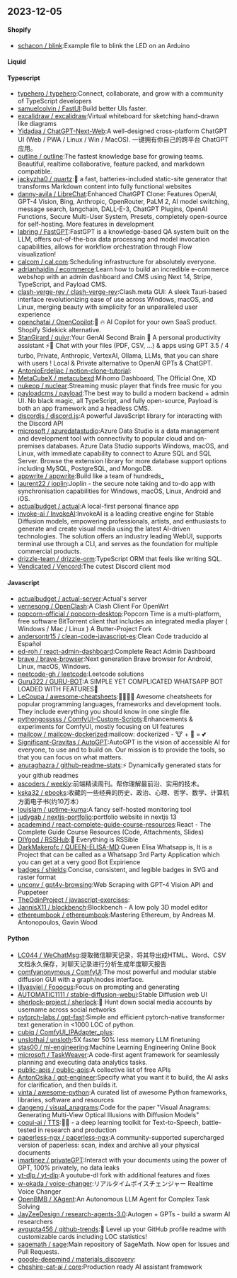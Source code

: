 ## 2023-12-05

#### Shopify
* [schacon / blink](https://github.com/schacon/blink):Example file to blink the LED on an Arduino

#### Liquid

#### Typescript
* [typehero / typehero](https://github.com/typehero/typehero):Connect, collaborate, and grow with a community of TypeScript developers
* [samuelcolvin / FastUI](https://github.com/samuelcolvin/FastUI):Build better UIs faster.
* [excalidraw / excalidraw](https://github.com/excalidraw/excalidraw):Virtual whiteboard for sketching hand-drawn like diagrams
* [Yidadaa / ChatGPT-Next-Web](https://github.com/Yidadaa/ChatGPT-Next-Web):A well-designed cross-platform ChatGPT UI (Web / PWA / Linux / Win / MacOS). 一键拥有你自己的跨平台 ChatGPT 应用。
* [outline / outline](https://github.com/outline/outline):The fastest knowledge base for growing teams. Beautiful, realtime collaborative, feature packed, and markdown compatible.
* [jackyzha0 / quartz](https://github.com/jackyzha0/quartz):🌱 a fast, batteries-included static-site generator that transforms Markdown content into fully functional websites
* [danny-avila / LibreChat](https://github.com/danny-avila/LibreChat):Enhanced ChatGPT Clone: Features OpenAI, GPT-4 Vision, Bing, Anthropic, OpenRouter, PaLM 2, AI model switching, message search, langchain, DALL-E-3, ChatGPT Plugins, OpenAI Functions, Secure Multi-User System, Presets, completely open-source for self-hosting. More features in development
* [labring / FastGPT](https://github.com/labring/FastGPT):FastGPT is a knowledge-based QA system built on the LLM, offers out-of-the-box data processing and model invocation capabilities, allows for workflow orchestration through Flow visualization!
* [calcom / cal.com](https://github.com/calcom/cal.com):Scheduling infrastructure for absolutely everyone.
* [adrianhajdin / ecommerce](https://github.com/adrianhajdin/ecommerce):Learn how to build an incredible e-commerce webshop with an admin dashboard and CMS using Next 14, Stripe, TypeScript, and Payload CMS.
* [clash-verge-rev / clash-verge-rev](https://github.com/clash-verge-rev/clash-verge-rev):Clash.meta GUI: A sleek Tauri-based interface revolutionizing ease of use across Windows, macOS, and Linux, merging beauty with simplicity for an unparalleled user experience
* [openchatai / OpenCopilot](https://github.com/openchatai/OpenCopilot):🤖 🔥 AI Copilot for your own SaaS product. Shopify Sidekick alternative.
* [StanGirard / quivr](https://github.com/StanGirard/quivr):Your GenAI Second Brain 🧠 A personal productivity assistant ⚡️🤖 Chat with your files (PDF, CSV, ...) & apps using GPT 3.5 / 4 turbo, Private, Anthropic, VertexAI, Ollama, LLMs, that you can share with users ! Local & Private alternative to OpenAI GPTs & ChatGPT.
* [AntonioErdeljac / notion-clone-tutorial](https://github.com/AntonioErdeljac/notion-clone-tutorial):
* [MetaCubeX / metacubexd](https://github.com/MetaCubeX/metacubexd):Mihomo Dashboard, The Official One, XD
* [nukeop / nuclear](https://github.com/nukeop/nuclear):Streaming music player that finds free music for you
* [payloadcms / payload](https://github.com/payloadcms/payload):The best way to build a modern backend + admin UI. No black magic, all TypeScript, and fully open-source, Payload is both an app framework and a headless CMS.
* [discordjs / discord.js](https://github.com/discordjs/discord.js):A powerful JavaScript library for interacting with the Discord API
* [microsoft / azuredatastudio](https://github.com/microsoft/azuredatastudio):Azure Data Studio is a data management and development tool with connectivity to popular cloud and on-premises databases. Azure Data Studio supports Windows, macOS, and Linux, with immediate capability to connect to Azure SQL and SQL Server. Browse the extension library for more database support options including MySQL, PostgreSQL, and MongoDB.
* [appwrite / appwrite](https://github.com/appwrite/appwrite):Build like a team of hundreds_
* [laurent22 / joplin](https://github.com/laurent22/joplin):Joplin - the secure note taking and to-do app with synchronisation capabilities for Windows, macOS, Linux, Android and iOS.
* [actualbudget / actual](https://github.com/actualbudget/actual):A local-first personal finance app
* [invoke-ai / InvokeAI](https://github.com/invoke-ai/InvokeAI):InvokeAI is a leading creative engine for Stable Diffusion models, empowering professionals, artists, and enthusiasts to generate and create visual media using the latest AI-driven technologies. The solution offers an industry leading WebUI, supports terminal use through a CLI, and serves as the foundation for multiple commercial products.
* [drizzle-team / drizzle-orm](https://github.com/drizzle-team/drizzle-orm):TypeScript ORM that feels like writing SQL.
* [Vendicated / Vencord](https://github.com/Vendicated/Vencord):The cutest Discord client mod

#### Javascript
* [actualbudget / actual-server](https://github.com/actualbudget/actual-server):Actual's server
* [vernesong / OpenClash](https://github.com/vernesong/OpenClash):A Clash Client For OpenWrt
* [popcorn-official / popcorn-desktop](https://github.com/popcorn-official/popcorn-desktop):Popcorn Time is a multi-platform, free software BitTorrent client that includes an integrated media player ( Windows / Mac / Linux ) A Butter-Project Fork
* [andersontr15 / clean-code-javascript-es](https://github.com/andersontr15/clean-code-javascript-es):Clean Code traducido al Español
* [ed-roh / react-admin-dashboard](https://github.com/ed-roh/react-admin-dashboard):Complete React Admin Dashboard
* [brave / brave-browser](https://github.com/brave/brave-browser):Next generation Brave browser for Android, Linux, macOS, Windows.
* [neetcode-gh / leetcode](https://github.com/neetcode-gh/leetcode):Leetcode solutions
* [Guru322 / GURU-BOT](https://github.com/Guru322/GURU-BOT):A SIMPLE YET COMPLICATED WHATSAPP BOT LOADED WITH FEATURES🚩
* [LeCoupa / awesome-cheatsheets](https://github.com/LeCoupa/awesome-cheatsheets):👩‍💻👨‍💻 Awesome cheatsheets for popular programming languages, frameworks and development tools. They include everything you should know in one single file.
* [pythongosssss / ComfyUI-Custom-Scripts](https://github.com/pythongosssss/ComfyUI-Custom-Scripts):Enhancements & experiments for ComfyUI, mostly focusing on UI features
* [mailcow / mailcow-dockerized](https://github.com/mailcow/mailcow-dockerized):mailcow: dockerized - 🐮 + 🐋 = 💕
* [Significant-Gravitas / AutoGPT](https://github.com/Significant-Gravitas/AutoGPT):AutoGPT is the vision of accessible AI for everyone, to use and to build on. Our mission is to provide the tools, so that you can focus on what matters.
* [anuraghazra / github-readme-stats](https://github.com/anuraghazra/github-readme-stats):⚡ Dynamically generated stats for your github readmes
* [ascoders / weekly](https://github.com/ascoders/weekly):前端精读周刊。帮你理解最前沿、实用的技术。
* [kska32 / ebooks](https://github.com/kska32/ebooks):收藏的一些经典的历史、政治、心理、哲学、数学、计算机方面电子书(约10万本）
* [louislam / uptime-kuma](https://github.com/louislam/uptime-kuma):A fancy self-hosted monitoring tool
* [judygab / nextjs-portfolio](https://github.com/judygab/nextjs-portfolio):portfolio website in nextjs 13
* [academind / react-complete-guide-course-resources](https://github.com/academind/react-complete-guide-course-resources):React - The Complete Guide Course Resources (Code, Attachments, Slides)
* [DIYgod / RSSHub](https://github.com/DIYgod/RSSHub):🍰 Everything is RSSible
* [DarkMakerofc / QUEEN-ELISA-MD](https://github.com/DarkMakerofc/QUEEN-ELISA-MD):Queen Elisa Whatsapp is, It is a Project that can be called as a Whatsapp 3rd Party Application which you can get at a very good Bot Expirience
* [badges / shields](https://github.com/badges/shields):Concise, consistent, and legible badges in SVG and raster format
* [unconv / gpt4v-browsing](https://github.com/unconv/gpt4v-browsing):Web Scraping with GPT-4 Vision API and Puppeteer
* [TheOdinProject / javascript-exercises](https://github.com/TheOdinProject/javascript-exercises):
* [JannisX11 / blockbench](https://github.com/JannisX11/blockbench):Blockbench - A low poly 3D model editor
* [ethereumbook / ethereumbook](https://github.com/ethereumbook/ethereumbook):Mastering Ethereum, by Andreas M. Antonopoulos, Gavin Wood

#### Python
* [LC044 / WeChatMsg](https://github.com/LC044/WeChatMsg):提取微信聊天记录，将其导出成HTML、Word、CSV文档永久保存，对聊天记录进行分析生成年度聊天报告
* [comfyanonymous / ComfyUI](https://github.com/comfyanonymous/ComfyUI):The most powerful and modular stable diffusion GUI with a graph/nodes interface.
* [lllyasviel / Fooocus](https://github.com/lllyasviel/Fooocus):Focus on prompting and generating
* [AUTOMATIC1111 / stable-diffusion-webui](https://github.com/AUTOMATIC1111/stable-diffusion-webui):Stable Diffusion web UI
* [sherlock-project / sherlock](https://github.com/sherlock-project/sherlock):🔎 Hunt down social media accounts by username across social networks
* [pytorch-labs / gpt-fast](https://github.com/pytorch-labs/gpt-fast):Simple and efficient pytorch-native transformer text generation in <1000 LOC of python.
* [cubiq / ComfyUI_IPAdapter_plus](https://github.com/cubiq/ComfyUI_IPAdapter_plus):
* [unslothai / unsloth](https://github.com/unslothai/unsloth):5X faster 50% less memory LLM finetuning
* [stas00 / ml-engineering](https://github.com/stas00/ml-engineering):Machine Learning Engineering Online Book
* [microsoft / TaskWeaver](https://github.com/microsoft/TaskWeaver):A code-first agent framework for seamlessly planning and executing data analytics tasks.
* [public-apis / public-apis](https://github.com/public-apis/public-apis):A collective list of free APIs
* [AntonOsika / gpt-engineer](https://github.com/AntonOsika/gpt-engineer):Specify what you want it to build, the AI asks for clarification, and then builds it.
* [vinta / awesome-python](https://github.com/vinta/awesome-python):A curated list of awesome Python frameworks, libraries, software and resources
* [dangeng / visual_anagrams](https://github.com/dangeng/visual_anagrams):Code for the paper "Visual Anagrams: Generating Multi-View Optical Illusions with Diffusion Models"
* [coqui-ai / TTS](https://github.com/coqui-ai/TTS):🐸💬 - a deep learning toolkit for Text-to-Speech, battle-tested in research and production
* [paperless-ngx / paperless-ngx](https://github.com/paperless-ngx/paperless-ngx):A community-supported supercharged version of paperless: scan, index and archive all your physical documents
* [imartinez / privateGPT](https://github.com/imartinez/privateGPT):Interact with your documents using the power of GPT, 100% privately, no data leaks
* [yt-dlp / yt-dlp](https://github.com/yt-dlp/yt-dlp):A youtube-dl fork with additional features and fixes
* [w-okada / voice-changer](https://github.com/w-okada/voice-changer):リアルタイムボイスチェンジャー Realtime Voice Changer
* [OpenBMB / XAgent](https://github.com/OpenBMB/XAgent):An Autonomous LLM Agent for Complex Task Solving
* [JayZeeDesign / research-agents-3.0](https://github.com/JayZeeDesign/research-agents-3.0):Autogen + GPTs - build a swarm AI researchers
* [avgupta456 / github-trends](https://github.com/avgupta456/github-trends):🚀 Level up your GitHub profile readme with customizable cards including LOC statistics!
* [sagemath / sage](https://github.com/sagemath/sage):Main repository of SageMath. Now open for Issues and Pull Requests.
* [google-deepmind / materials_discovery](https://github.com/google-deepmind/materials_discovery):
* [cheshire-cat-ai / core](https://github.com/cheshire-cat-ai/core):Production ready AI assistant framework

